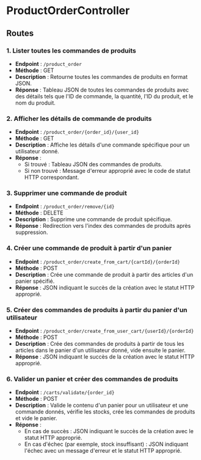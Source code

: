 # ProductOrderController

## Routes

### 1. Lister toutes les commandes de produits
- **Endpoint** : `/product_order`
- **Méthode** : GET
- **Description** : Retourne toutes les commandes de produits en format JSON.
- **Réponse** : Tableau JSON de toutes les commandes de produits avec des détails tels que l'ID de commande, la quantité, l'ID du produit, et le nom du produit.

### 2. Afficher les détails de commande de produits
- **Endpoint** : `/product_order/{order_id}/{user_id}`
- **Méthode** : GET
- **Description** : Affiche les détails d'une commande spécifique pour un utilisateur donné.
- **Réponse** : 
  - Si trouvé : Tableau JSON des commandes de produits.
  - Si non trouvé : Message d'erreur approprié avec le code de statut HTTP correspondant.

### 3. Supprimer une commande de produit
- **Endpoint** : `/product_order/remove/{id}`
- **Méthode** : DELETE
- **Description** : Supprime une commande de produit spécifique.
- **Réponse** : Redirection vers l'index des commandes de produits après suppression.

### 4. Créer une commande de produit à partir d'un panier
- **Endpoint** : `/product_order/create_from_cart/{cartId}/{orderId}`
- **Méthode** : POST
- **Description** : Crée une commande de produit à partir des articles d'un panier spécifié.
- **Réponse** : JSON indiquant le succès de la création avec le statut HTTP approprié.

### 5. Créer des commandes de produits à partir du panier d'un utilisateur
- **Endpoint** : `/product_order/create_from_user_cart/{userId}/{orderId}`
- **Méthode** : POST
- **Description** : Crée des commandes de produits à partir de tous les articles dans le panier d'un utilisateur donné, vide ensuite le panier.
- **Réponse** : JSON indiquant le succès de la création avec le statut HTTP approprié.

### 6. Valider un panier et créer des commandes de produits
- **Endpoint** : `/carts/validate/{order_id}`
- **Méthode** : POST
- **Description** : Valide le contenu d'un panier pour un utilisateur et une commande donnés, vérifie les stocks, crée les commandes de produits et vide le panier.
- **Réponse** :
  - En cas de succès : JSON indiquant le succès de la création avec le statut HTTP approprié.
  - En cas d'échec (par exemple, stock insuffisant) : JSON indiquant l'échec avec un message d'erreur et le statut HTTP approprié.
